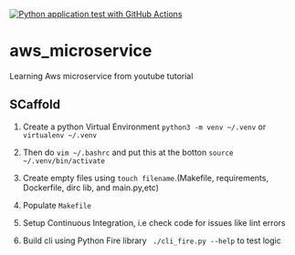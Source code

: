 [![Python application test with GitHub Actions](https://github.com/p-atharva/aws_microservice/actions/workflows/devops.yml/badge.svg)](https://github.com/p-atharva/aws_microservice/actions/workflows/devops.yml)
# aws_microservice
Learning Aws microservice from youtube tutorial

## SCaffold

1. Create a python Virtual Environment `python3 -m venv ~/.venv` or `virtualenv ~/.venv`
2. Then do `vim ~/.bashrc` and put this at the botton `source ~/.venv/bin/activate`
3. Create empty files using `touch filename`.(Makefile, requirements, Dockerfile, dirc lib, and main.py,etc)
4. Populate `Makefile`
5. Setup Continuous Integration, i.e check code for issues like lint errors

6. Build cli using Python Fire library ` ./cli_fire.py --help` to test logic
